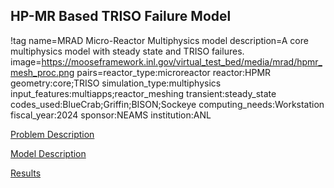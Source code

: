 ## HP-MR Based TRISO Failure Model

!tag name=MRAD Micro-Reactor Multiphysics model
     description=A core multiphysics model with steady state and TRISO failures.
     image=https://mooseframework.inl.gov/virtual_test_bed/media/mrad/hpmr_mesh_proc.png
     pairs=reactor_type:microreactor
                       reactor:HPMR
                       geometry:core;TRISO
                       simulation_type:multiphysics
                       input_features:multiapps;reactor_meshing
                       transient:steady_state
                       codes_used:BlueCrab;Griffin;BISON;Sockeye
                       computing_needs:Workstation
                       fiscal_year:2024
                       sponsor:NEAMS
                       institution:ANL

[Problem Description](mrad/hpmr_triso_failure/problem_description.md)

[Model Description](mrad/hpmr_triso_failure/problem_models.md)

[Results](mrad/hpmr_triso_failure/problem_results.md)
